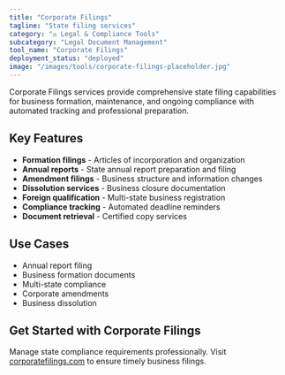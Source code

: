 ```yaml
---
title: "Corporate Filings"
tagline: "State filing services"
category: "⚖️ Legal & Compliance Tools"
subcategory: "Legal Document Management"
tool_name: "Corporate Filings"
deployment_status: "deployed"
image: "/images/tools/corporate-filings-placeholder.jpg"
---
```

Corporate Filings services provide comprehensive state filing capabilities for business formation, maintenance, and ongoing compliance with automated tracking and professional preparation.

## Key Features

- **Formation filings** - Articles of incorporation and organization
- **Annual reports** - State annual report preparation and filing
- **Amendment filings** - Business structure and information changes
- **Dissolution services** - Business closure documentation
- **Foreign qualification** - Multi-state business registration
- **Compliance tracking** - Automated deadline reminders
- **Document retrieval** - Certified copy services

## Use Cases

- Annual report filing
- Business formation documents
- Multi-state compliance
- Corporate amendments
- Business dissolution

## Get Started with Corporate Filings

Manage state compliance requirements professionally. Visit [corporatefilings.com](https://www.corporatefilings.com) to ensure timely business filings.
